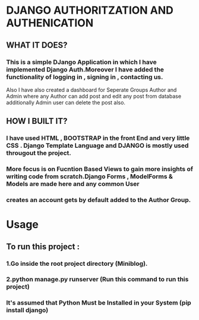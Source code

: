 # DJANGO AUTHORITZATION AND AUTHENICATION

## WHAT IT DOES?

### This is a simple DJango Application in which I have implemented Django Auth.Moreover I have added the functionality of logging in , signing in , contacting us.
Also I have also created a dashboard for Seperate Groups Author and Admin where any Author can add post and edit any post from database additionally Admin user can delete 
the post also.

## HOW I BUILT IT?

### I have used HTML , BOOTSTRAP in the front End and very little CSS . Django Template Language and DJANGO is mostly used througout the project.
### More focus is on Fucntion Based Views to gain more insights of writing code from scratch.Django Forms , ModelForms & Models are made here and any common User
### creates an account gets by default added to the Author Group.

# Usage

## To run this project :
### 1.Go inside the root project directory (Miniblog).
### 2.python manage.py runserver (Run this command to run this project)
### It's assumed that Python Must be Installed in your System (pip install django) 
